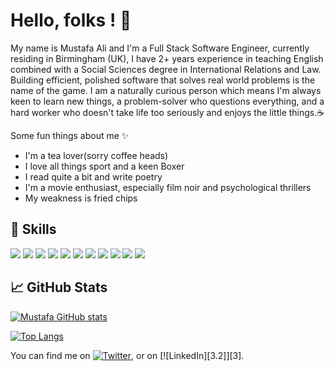 
# Hello, folks ! 👋

My name is Mustafa Ali and I'm a Full Stack Software Engineer, currently residing in Birmingham (UK), I have 2+ years experience in teaching English combined with a Social Sciences degree in International Relations and Law. Building efficient, polished software that solves real world problems is the name of the game.  I am a naturally curious person which means I'm always keen to learn new things, a problem-solver who questions everything, and a hard worker who doesn't take life too seriously and enjoys the little things.☕

Some fun things about me ✨

- I'm a tea lover(sorry coffee heads)
- I love all things sport and a keen Boxer
- I read quite a bit and write poetry 
- I'm a movie enthusiast, especially film noir and psychological thrillers
- My weakness is fried chips 


## 🤹 Skills

![](https://img.shields.io/badge/JavaScript-F7DF1E?style=for-the-badge&logo=javascript&logoColor=black)
![](https://img.shields.io/badge/jQuery-0769AD?style=for-the-badge&logo=jquery&logoColor=white)
![](https://img.shields.io/badge/HTML5-E34F26?style=for-the-badge&logo=html5&logoColor=white)
![](https://img.shields.io/badge/CSS3-1572B6?style=for-the-badge&logo=css3&logoColor=white)
![](https://img.shields.io/badge/Bootstrap-563D7C?style=for-the-badge&logo=bootstrap&logoColor=white)
![](https://img.shields.io/badge/Node.js-43853D?style=for-the-badge&logo=node.js&logoColor=white)
![](https://img.shields.io/badge/Express.js-404D59?style=for-the-badge)
![](https://img.shields.io/badge/React-20232A?style=for-the-badge&logo=react&logoColor=61DAFB)
![](https://img.shields.io/badge/MySQL-00000F?style=for-the-badge&logo=mysql&logoColor=white) 
![](https://img.shields.io/badge/MongoDB-4EA94B?style=for-the-badge&logo=mongodb&logoColor=white)
![](https://img.shields.io/badge/Heroku-430098?style=for-the-badge&logo=heroku&logoColor=white)
![]()
![]()
![]()
![]()




## &#x1f4c8; GitHub Stats

[![Mustafa GitHub stats](https://github-readme-stats.vercel.app/api?username=mus-ali1&show_icons=true)](https://github.com/anuraghazra/github-readme-stats)

[![Top Langs](https://github-readme-stats.vercel.app/api/top-langs/?username=mus-ali1)](https://github.com/anuraghazra/github-readme-stats)


You can find me on [![Twitter][1.2]][1], or on [![LinkedIn][3.2]][3].

<!-- Icons -->

[1.2]: http://i.imgur.com/wWzX9uB.png (twitter icon without padding)
[2.2]: https://raw.githubusercontent.com/MartinHeinz/MartinHeinz/master/linkedin-3-16.png (LinkedIn icon without padding)

<!-- Links to your social media accounts -->

[1]: https://twitter.com/mus_ali1
[2]: https://www.linkedin.com/in/mustafa-ali-101/






